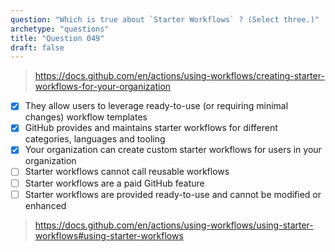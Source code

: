 ```yaml
---
question: "Which is true about `Starter Workflows` ? (Select three.)"
archetype: "questions"
title: "Question 049"
draft: false
---
```



> https://docs.github.com/en/actions/using-workflows/creating-starter-workflows-for-your-organization
- [x] They allow users to leverage ready-to-use (or requiring minimal changes) workflow templates
- [x] GitHub provides and maintains starter workflows for different categories, languages and tooling
- [x] Your organization can create custom starter workflows for users in your organization
- [ ] Starter workflows cannot call reusable workflows
- [ ] Starter workflows are a paid GitHub feature
- [ ] Starter workflows are provided ready-to-use and cannot be modified or enhanced
> https://docs.github.com/en/actions/using-workflows/using-starter-workflows#using-starter-workflows

